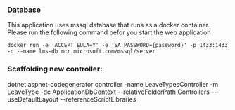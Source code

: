 ### Database
This application uses mssql database that runs as a docker container.
Please run the following command befor you start the web application
```
docker run -e 'ACCEPT_EULA=Y' -e 'SA_PASSWORD={password}' -p 1433:1433 -d --name lms-db mcr.microsoft.com/mssql/server
```

### Scaffolding new controller:
dotnet aspnet-codegenerator controller -name LeaveTypesController -m LeaveType -dc ApplicationDbContext --relativeFolderPath Controllers --useDefaultLayout --referenceScriptLibraries